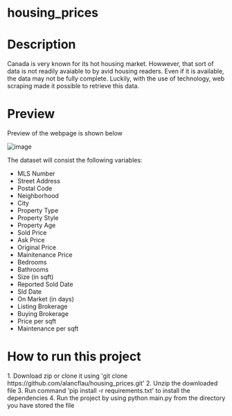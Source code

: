 # housing_prices



<h1>Description</h1>

Canada is very known for its hot housing market. Howwever, that sort of data is not readily avaiable to by avid housing readers. Even if it is available, the data may not be fully complete. Luckily, with the use of technology, web scraping made it possible to retrieve this data.


<h1>Preview</h1>

Preview of the webpage is shown below

![image](https://user-images.githubusercontent.com/51901867/177067568-3a4157d7-6f27-4982-8089-d556e31b55a0.png)

The dataset will consist the following variables:
- MLS Number
- Street Address
- Postal Code
- Neighborhood
- City
- Property Type
- Property Style
- Property Age
- Sold Price
- Ask Price
- Original Price
- Mainitenance Price
- Bedrooms
- Bathrooms
- Size (in sqft)
- Reported Sold Date
- Sld Date
- On Market (in days)
- Listing Brokerage
- Buying Brokerage
- Price per sqft
- Maintenance per sqft

<h1> How to run this project </h1>
1. Download zip or clone it using 'git clone https://github.com/alancflau/housing_prices.git'
2. Unzip the downloaded file
3. Run command 'pip install -r requirements.txt' to install the dependencies
4. Run the project by using python main.py from the directory you have stored the file
